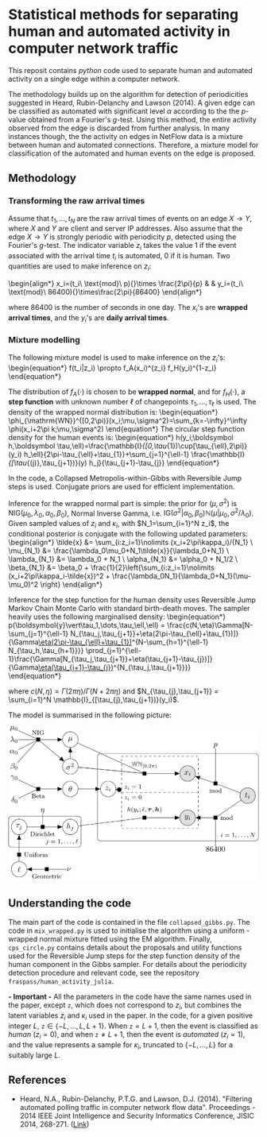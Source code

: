 # Statistical methods for separating human and automated activity in computer network traffic

This reposit contains *python* code used to separate human and automated activity on a single edge within a computer network. 

The methodology builds up on the algorithm for detection of periodicities suggested in Heard, Rubin-Delanchy and Lawson (2014). A given edge can be classified as automated with significant level $\alpha$ according to the the $p$-value obtained from a Fourier's $g$-test. Using this method, the entire activity observed from the edge is discarded from further analysis. In many instances though, the the activity on edges in NetFlow data is a mixture between human and automated connections. Therefore, a mixture model for classification of the automated and human events on the edge is proposed. 

## Methodology

### Transforming the raw arrival times

Assume that $t_1,\dots,t_N$ are the raw arrival times of events on an edge $X\to Y$, where $X$ and $Y$ are client and server IP addresses. Also assume that the edge $X\to Y$ is strongly periodic with periodicity $p$, detected using the Fourier's $g$-test. The indicator variable $z_i$ takes the value $1$ if the event associated with the arrival time $t_i$ is automated, $0$ if it is human. Two quantities are used to make inference on $z_i$:

\begin{align*}
x_i=(t_i\ \text{mod}\ p){}\times \frac{2\pi}{p} & & y_i=(t_i\ \text{mod}\ 86400){}\times\frac{2\pi}{86400}
\end{align*}

where $86400$ is the number of seconds in one day. The $x_i$'s are **wrapped arrival times**, and the $y_i$'s are **daily arrival times**. 

### Mixture modelling

The following mixture model is used to make inference on the $z_i$'s:
\begin{equation*}
f(t_i|z_i) \propto f_A(x_i)^{z_i} f_H(y_i)^{1-z_i} 
\end{equation*}

The distribution of $f_A(\cdot)$ is chosen to be **wrapped normal**, and for $f_H(\cdot)$, a **step function** with unknown number $\ell$ of changepoints $\tau_1,\dots,\tau_\ell$ is used. The density of the wrapped normal distribution is:
\begin{equation*}
\phi_{\mathrm{WN}}^{[0,2\pi)}(x_i;\mu,\sigma^2)=\sum_{k=-\infty}^\infty \phi(x_i+2\pi k;\mu,\sigma^2)
\end{equation*}
The circular step function density for the human events is:
\begin{equation*}
h(y_i;\boldsymbol h,\boldsymbol \tau,\ell)=\frac{\mathbb{I}_{[0,\tau_{1})\cup[\tau_{\ell},2\pi)}(y_i) h_\ell}{2\pi-\tau_{\ell}+\tau_{1}}+\sum_{j=1}^{\ell-1} \frac{\mathbb{I}_{[\tau_{(j)},\tau_{j+1})}(y) h_j}{\tau_{j+1}-\tau_{j}}
\end{equation*}

In the code, a Collapsed Metropolis-within-Gibbs with Reversible Jump steps is used. Conjugate priors are used for efficient implementation.

Inference for the wrapped normal part is simple: the prior for $(\mu,\sigma^2)$ is $\mathrm{NIG}(\mu_0,\lambda_0,\alpha_0,\beta_0)$, Normal Inverse Gamma, i.e. $\mathrm{IG}(\sigma^2\vert\alpha_0,\beta_0)\mathbb{N}(\mu\vert\mu_0,\sigma^2/\lambda_0)$. Given sampled values of $z_i$ and $\kappa_i$, with $N_1=\sum_{i=1}^N z_i$,  the conditional posterior is conjugate with the following updated parameters:
\begin{align*}
\tilde{x} &= \sum_{i:z_i=1}\nolimits (x_i+2\pi\kappa_i)/{N_1} \\
\mu_{N_1} &= \frac{\lambda_0\mu_0+N_1\tilde{x}}{\lambda_0+N_1} \\
\lambda_{N_1} &= \lambda_0 + N_1 \\
\alpha_{N_1} &= \alpha_0 + N_1/2 \\
\beta_{N_1} &= \beta_0 + \frac{1}{2}\left\{\sum_{i:z_i=1}\nolimits (x_i+2\pi\kappa_i-\tilde{x})^2 + \frac{\lambda_0N_1}{\lambda_0+N_1}(\mu-\mu_0)^2 \right\}
\end{align*}

Inference for the step function for the human density uses Reversible Jump Markov Chain Monte Carlo with standard birth-death moves. The sampler heavily uses the following marginalised density:
\begin{equation*}
p(\boldsymbol{y}\vert\tau_1,\dots,\tau_\ell,\ell) = \frac{c(N,\eta)\Gamma[N-\sum_{j=1}^{\ell-1} N_{\tau_j,\tau_{j+1}}+\eta(2\pi-\tau_{\ell}+\tau_{1})]}{\Gamma[\eta(2\pi-\tau_{\ell}+\tau_{1})](2\pi-\tau_\ell+\tau_1)^{N-\sum_{h=1}^{\ell-1} N_{\tau_h,\tau_{h+1}}}} \prod_{j=1}^{\ell-1}\frac{\Gamma[N_{\tau_j,\tau_{j+1}}+\eta(\tau_{j+1}-\tau_{j})]}{\Gamma[\eta(\tau_{j+1}-\tau_{j})](\tau_{j+1}-\tau_j)^{N_{\tau_j,\tau_{j+1}}}}  
\end{equation*}

where $c(N,\eta)=\Gamma(2\pi\eta)/\Gamma(N+2\pi\eta)$ and $N_{\tau_{j},\tau_{j+1}} = \sum_{i=1}^N \mathbb{I}_{[\tau_{j},\tau_{j+1})}(y_i)$. 

The model is summarised in the following picture:

![image_test](images/model_graphical.png)

## Understanding the code

The main part of the code is contained in the file `collapsed_gibbs.py`. The code in `mix_wrapped.py` is used to initialise the algorithm using a uniform - wrapped normal mixture fitted using the EM algorithm. Finally, `cps_circle.py` contains details about the proposals and utility functions used for the Reversible Jump steps for the step function density of the human component in the Gibbs sampler. For details about the periodicity detection procedure and relevant code, see the repository `fraspass/human_activity_julia`.

**- Important -** All the parameters in the code have the same names used in the paper, except `z`, which does not correspond to $z_i$, but combines the latent variables $z_i$ and $\kappa_i$ used in the paper. In the code, for a given positive integer $L$, `z`$\in\{-L,\dots,L,L+1\}$. When `z`$=L+1$, then the event is classified as *human* ($z_i=0$), and when `z`$\neq L+1$, then the event is *automated* ($z_i=1$), and the value represents a sample for $\kappa_i$, truncated to $\{-L,\dots,L\}$ for a suitably large $L$. 

## References

* Heard, N.A., Rubin-Delanchy, P.T.G. and Lawson, D.J. (2014). "Filtering automated polling traffic in computer network flow data". Proceedings - 2014 IEEE Joint Intelligence and Security Informatics Conference, JISIC 2014, 268-271. ([Link](https://ieeexplore.ieee.org/document/6975589/))
